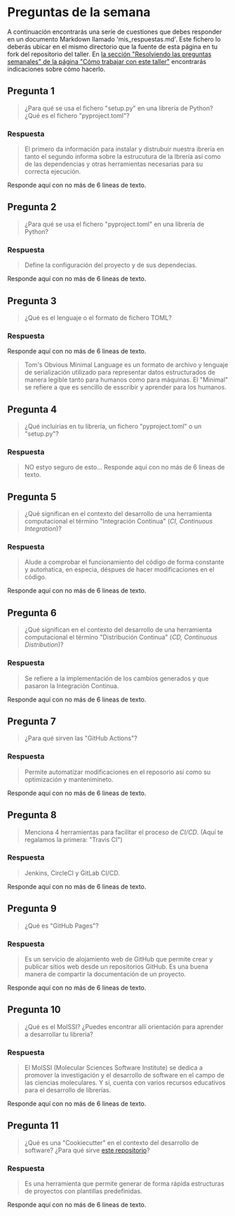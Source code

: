 # Preguntas de la semana

A continuación encontrarás una seríe de cuestiones que debes responder en un
documento Markdown llamado 'mis_respuestas.md'. Este fichero lo deberás ubicar en el mismo directorio que la
fuente de esta página en tu fork del repositorio del taller. En [la sección "Resolviendo las
preguntas semanales" de la página "Cómo trabajar con este
taller"](../material_suplementario/como_trabajar/como_trabajar.md#resolviendo-las-preguntas-semanales) encontrarás indicaciones sobre
cómo hacerlo.

## Pregunta 1

> ¿Para qué se usa el fichero "setup.py" en una librería de Python? ¿Qué es el fichero "pyproject.toml"?

### Respuesta

> El primero da información para instalar y distrubuir nuestra ibrería en tanto el segundo informa sobre la estrucutura de la lbrería así como de las dependencias y otras herramientas necesarias para su correcta ejecución.

Responde aquí con no más de 6 lineas de texto.

## Pregunta 2

> ¿Para qué se usa el fichero "pyproject.toml" en una librería de Python?

### Respuesta

> Define la configuración del proyecto y de sus dependecias. 

Responde aquí con no más de 6 lineas de texto.

## Pregunta 3

> ¿Qué es el lenguaje o el formato de fichero TOML?

### Respuesta

Responde aquí con no más de 6 lineas de texto.
> Tom's Obvious Minimal Language es un formato de archivo y lenguaje de serialización utilizado para representar datos estructurados de manera legible tanto para humanos como para máquinas. El "Minimal" se refiere a que es sencillo de esscribir y aprender para los humanos.

## Pregunta 4

> ¿Qué incluirías en tu librería, un fichero "pyproject.toml" o un "setup.py"?

### Respuesta
> NO estyo seguro de esto...
Responde aquí con no más de 6 lineas de texto.

## Pregunta 5

> ¿Qué significan en el contexto del desarrollo de una herramienta computacional el término "Integración Continua" (*CI, Continuous Integration*)?

### Respuesta
> Alude a comprobar el funcionamiento del código de forma constante y autoḿatica, en especia, déspues de hacer modificaciones en el código.

Responde aquí con no más de 6 lineas de texto.

## Pregunta 6

> ¿Qué significan en el contexto del desarrollo de una herramienta computacional el término "Distribución Continua" (*CD, Continuous Distribution*)?

### Respuesta

> Se refiere a la implementación de los cambios generados y que pasaron la Integración Continua.

Responde aquí con no más de 6 lineas de texto.

## Pregunta 7

> ¿Para qué sirven las "GitHub Actions"?

### Respuesta

> Permite automatizar modificaciones en el reposorio así como su optimización y mantenimineto. 

Responde aquí con no más de 6 lineas de texto.

## Pregunta 8

> Menciona 4 herramientas para facilitar el proceso de *CI/CD*.
> (Aquí te regalamos la primera: "Travis CI")

### Respuesta

> Jenkins, CircleCI y GitLab CI/CD.

Responde aquí con no más de 6 lineas de texto.

## Pregunta 9

> ¿Qué es "GitHub Pages"?

### Respuesta

> Es un servicio de alojamiento web de GitHub que permite crear y publicar sitios web desde un repositorios GitHub. Es una buena manera de compartir la documentación de un proyecto.

Responde aquí con no más de 6 lineas de texto.

## Pregunta 10

> ¿Qué es el MolSSI? ¿Puedes encontrar allí orientación para aprender a desarrollar tu librería?

### Respuesta
> El MolSSI (Molecular Sciences Software Institute) se dedica a promover la investigación y el desarrollo de software en el campo de las ciencias moleculares. Y sí, cuenta con varios recursos educativos para el desarrollo de librerías. 

Responde aquí con no más de 6 lineas de texto.

## Pregunta 11

> ¿Qué es una "Cookiecutter" en el contexto del desarrollo de software? ¿Para qué sirve [este repositorio](https://github.com/MolSSI/cookiecutter-cms)?

### Respuesta

> Es una herramienta que permite generar de forma rápida estructuras de proyectos con plantillas predefinidas. 

Responde aquí con no más de 6 lineas de texto.


